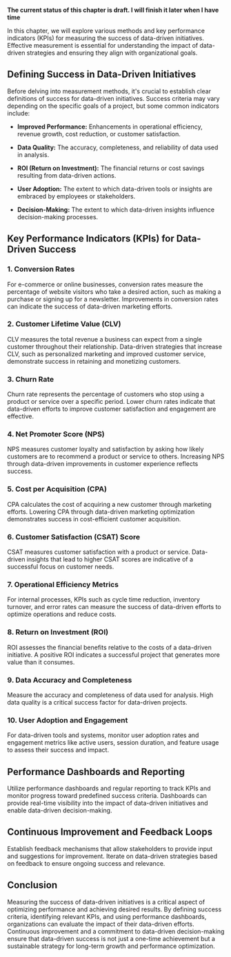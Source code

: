 **The current status of this chapter is draft. I will finish it later when I have time**

In this chapter, we will explore various methods and key performance indicators (KPIs) for measuring the success of data-driven initiatives. Effective measurement is essential for understanding the impact of data-driven strategies and ensuring they align with organizational goals.

Defining Success in Data-Driven Initiatives
-------------------------------------------

Before delving into measurement methods, it's crucial to establish clear definitions of success for data-driven initiatives. Success criteria may vary depending on the specific goals of a project, but some common indicators include:

* **Improved Performance:** Enhancements in operational efficiency, revenue growth, cost reduction, or customer satisfaction.

* **Data Quality:** The accuracy, completeness, and reliability of data used in analysis.

* **ROI (Return on Investment):** The financial returns or cost savings resulting from data-driven actions.

* **User Adoption:** The extent to which data-driven tools or insights are embraced by employees or stakeholders.

* **Decision-Making:** The extent to which data-driven insights influence decision-making processes.

Key Performance Indicators (KPIs) for Data-Driven Success
---------------------------------------------------------

### 1. **Conversion Rates**

For e-commerce or online businesses, conversion rates measure the percentage of website visitors who take a desired action, such as making a purchase or signing up for a newsletter. Improvements in conversion rates can indicate the success of data-driven marketing efforts.

### 2. **Customer Lifetime Value (CLV)**

CLV measures the total revenue a business can expect from a single customer throughout their relationship. Data-driven strategies that increase CLV, such as personalized marketing and improved customer service, demonstrate success in retaining and monetizing customers.

### 3. **Churn Rate**

Churn rate represents the percentage of customers who stop using a product or service over a specific period. Lower churn rates indicate that data-driven efforts to improve customer satisfaction and engagement are effective.

### 4. **Net Promoter Score (NPS)**

NPS measures customer loyalty and satisfaction by asking how likely customers are to recommend a product or service to others. Increasing NPS through data-driven improvements in customer experience reflects success.

### 5. **Cost per Acquisition (CPA)**

CPA calculates the cost of acquiring a new customer through marketing efforts. Lowering CPA through data-driven marketing optimization demonstrates success in cost-efficient customer acquisition.

### 6. **Customer Satisfaction (CSAT) Score**

CSAT measures customer satisfaction with a product or service. Data-driven insights that lead to higher CSAT scores are indicative of a successful focus on customer needs.

### 7. **Operational Efficiency Metrics**

For internal processes, KPIs such as cycle time reduction, inventory turnover, and error rates can measure the success of data-driven efforts to optimize operations and reduce costs.

### 8. **Return on Investment (ROI)**

ROI assesses the financial benefits relative to the costs of a data-driven initiative. A positive ROI indicates a successful project that generates more value than it consumes.

### 9. **Data Accuracy and Completeness**

Measure the accuracy and completeness of data used for analysis. High data quality is a critical success factor for data-driven projects.

### 10. **User Adoption and Engagement**

For data-driven tools and systems, monitor user adoption rates and engagement metrics like active users, session duration, and feature usage to assess their success and impact.

Performance Dashboards and Reporting
------------------------------------

Utilize performance dashboards and regular reporting to track KPIs and monitor progress toward predefined success criteria. Dashboards can provide real-time visibility into the impact of data-driven initiatives and enable data-driven decision-making.

Continuous Improvement and Feedback Loops
-----------------------------------------

Establish feedback mechanisms that allow stakeholders to provide input and suggestions for improvement. Iterate on data-driven strategies based on feedback to ensure ongoing success and relevance.

Conclusion
----------

Measuring the success of data-driven initiatives is a critical aspect of optimizing performance and achieving desired results. By defining success criteria, identifying relevant KPIs, and using performance dashboards, organizations can evaluate the impact of their data-driven efforts. Continuous improvement and a commitment to data-driven decision-making ensure that data-driven success is not just a one-time achievement but a sustainable strategy for long-term growth and performance optimization.
